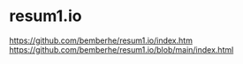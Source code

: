 # resum1.io
https://github.com/bemberhe/resum1.io/index.htm
https://github.com/bemberhe/resum1.io/blob/main/index.html
